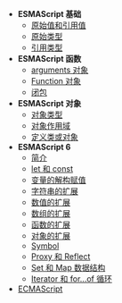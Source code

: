 - **ESMAScript 基础**
  - [ 原始值和引用值](zh-cn/javascript/es/es6-原始值和引用值.md)
  - [ 原始类型](zh-cn/javascript/es/es6-原始类型.md)
  - [ 引用类型](zh-cn/javascript/es/es6-引用类型.md)
- **ESMAScript 函数**
  - [ arguments 对象](zh-cn/javascript/es/es6-arguments.md)
  - [ Function 对象](zh-cn/javascript/es/es6-function.md)
  - [ 闭包](zh-cn/javascript/es/es6-闭包.md)
- **ESMAScript 对象**
  - [ 对象类型](zh-cn/javascript/es/es6-对象类型.md)
  - [ 对象作用域](zh-cn/javascript/es/es6-对象作用域.md)
  - [ 定义类或对象](zh-cn/javascript/es/es6-定义类或对象.md)
- **ESMAScript 6**
  - [ 简介](zh-cn/javascript/es/es6-简介.md)
  - [ let 和 const](zh-cn/javascript/es/es6-let&const.md)
  - [ 变量的解构赋值](zh-cn/javascript/es/es6-变量的解构赋值.md)
  - [ 字符串的扩展](zh-cn/javascript/es/es6-字符串的扩展.md)
  - [ 数值的扩展](zh-cn/javascript/es/es6-数值的扩展.md)
  - [ 数组的扩展](zh-cn/javascript/es/es6-数组的扩展.md)
  - [ 函数的扩展](zh-cn/javascript/es/es6-函数的扩展.md)
  - [ 对象的扩展](zh-cn/javascript/es/es6-对象的扩展.md)
  - [ Symbol](zh-cn/javascript/es/es6-symbol.md)
  - [ Proxy 和 Reflect](zh-cn/javascript/es/es6-proxy&reflect.md)
  - [ Set 和 Map 数据结构](zh-cn/javascript/es/es6-Set和Map数据结构.md)
  - [ Iterator 和 for...of 循环](zh-cn/javascript/es/es6-Iterator和for...of循环.md)
- [ECMAScript](zh-cn/javascript/EcmaScript.md)
